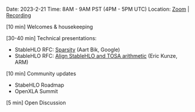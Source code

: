 Date: 2023-2-21 Time: 8AM - 9AM PST (4PM - 5PM UTC) Location: [Zoom](https://us02web.zoom.us/j/87557882524?pwd=QUJZQlZub0tRTk1CbCt4eFYzZ0lJUT09) | [Recording](https://youtu.be/6x5NSDg3VEI)

[10 min] Welcomes & housekeeping

[30-40 min] Technical presentations:
- StableHLO RFC: [Sparsity](https://github.com/openxla/stablehlo/pull/1143) (Aart Bik, Google)
- StableHLO RFC: [Align StableHLO and TOSA arithmetic](https://github.com/openxla/stablehlo/pull/1149) (Eric Kunze, ARM)

[10 min] Community updates 
- StabeHLO Roadmap
- OpenXLA Summit

[5 min] Open Discussion
